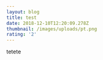 ```yaml
---
layout: blog
title: test
date: 2018-12-10T12:20:09.278Z
thumbnail: /images/uploads/pt.png
rating: '2'
---
```

tetete
